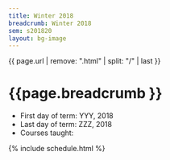 ```yaml
---
title: Winter 2018
breadcrumb: Winter 2018
sem: s201820
layout: bg-image
---
```

{{ page.url | remove: ".html" | split: "/" | last }}
# {{page.breadcrumb }}

<ul>
	<li>First day of term: YYY, 2018</li>
	<li>Last day of term: ZZZ, 2018</li>
	<li>Courses taught:
	<ul>
	</ul>
	</li>
</ul>

{% include schedule.html %}
